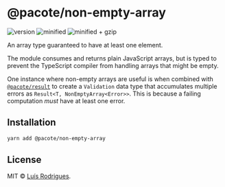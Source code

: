 # @pacote/non-empty-array

![version](https://badgen.net/npm/v/@pacote/non-empty-array)
![minified](https://badgen.net/bundlephobia/min/@pacote/non-empty-array)
![minified + gzip](https://badgen.net/bundlephobia/minzip/@pacote/non-empty-array)

An array type guaranteed to have at least one element.

The module consumes and returns plain JavaScript arrays, but is typed to prevent
the TypeScript compiler from handling arrays that might be empty.

One instance where non-empty arrays are useful is when combined with
[`@pacote/result`](../result/) to create a `Validation` data type that
accumulates multiple errors as `Result<T, NonEmptyArray<Error>>`. This is
because a failing computation _must_ have at least one error.

## Installation

```bash
yarn add @pacote/non-empty-array
```

## License

MIT © [Luís Rodrigues](https://goblindegook.com).
